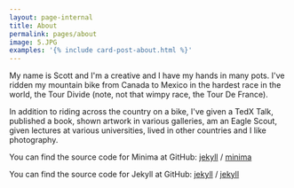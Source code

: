 ```yaml
---
layout: page-internal
title: About
permalink: pages/about
image: 5.JPG
examples: '{% include card-post-about.html %}'
---
```

My name is Scott and I'm a creative and I have my hands in many pots.  I've ridden my mountain bike from Canada to Mexico in the hardest race in the world, the Tour Divide (note, not that wimpy race, the Tour De France).  

In addition to riding across the country on a bike, I've given a TedX Talk, published a book, shown artwork in various galleries, am an Eagle Scout, given lectures at various universities, lived in other countries and I like photography.

You can find the source code for Minima at GitHub:
[jekyll][jekyll-organization] /
[minima](https://github.com/jekyll/minima)

You can find the source code for Jekyll at GitHub:
[jekyll][jekyll-organization] /
[jekyll](https://github.com/jekyll/jekyll)

[jekyll-organization]: https://github.com/jekyll
